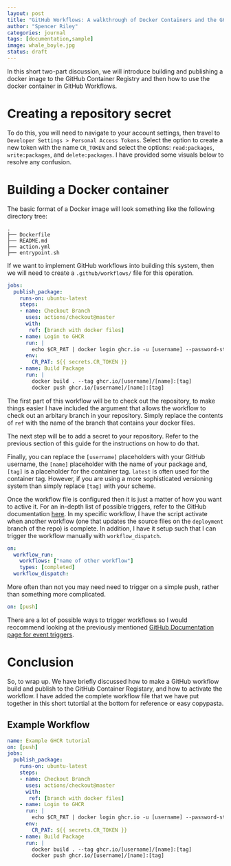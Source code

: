 ```yaml
---
layout: post
title: "GitHub Workflows: A walkthrough of Docker Containers and the GHCR Part 1"
author: "Spencer Riley"
categories: journal
tags: [documentation,sample]
image: whale_boyle.jpg
status: draft
---
```


In this short two-part discussion, we will introduce building and publishing a docker image to the GitHub Container Registry and then how to use the docker container in GitHub Workflows.

# Creating a repository secret
To do this, you will need to navigate to your account settings, then travel to `Developer Settings > Personal Access Tokens`. Select the option to create a new token with the name `CR_TOKEN` and select the options: `read:packages`, `write:packages`, and `delete:packages`. I have provided some visuals below to resolve any confusion. 


# Building a Docker container
The basic format of a Docker image will look something like the following directory tree:
```
.
├── Dockerfile
├── README.md
├── action.yml
├── entrypoint.sh
```
If we want to implement GitHub workflows into building this system, then we will need to create a `.github/workflows/` file for this operation.

```yml
jobs:
  publish_package:
    runs-on: ubuntu-latest
    steps:
    - name: Checkout Branch
      uses: actions/checkout@master
      with:
       ref: [branch with docker files]
    - name: Login to GHCR
      run: |
        echo $CR_PAT | docker login ghcr.io -u [username] --password-stdin
      env:
        CR_PAT: ${{ secrets.CR_TOKEN }}
    - name: Build Package
      run: |
        docker build . --tag ghcr.io/[username]/[name]:[tag]
        docker push ghcr.io/[username]/[name]:[tag]
```
The first part of this workflow will be to check out the repository, to make things easier I have included the argument that allows the workflow to check out an arbitary branch in your repository. Simply replace the contents of `ref` with the name of the branch that contains your docker files. 

The next step will be to add a secret to your repository. Refer to the previous section of this guide for the instructions on how to do that. 

Finally, you can replace the `[username]` placeholders with your GitHub username, the `[name]` placeholder with the name of your package and, `[tag]` is a placeholder for the container tag. `latest` is often used for the container tag. However, if you are using a more sophisticated versioning system than simply replace `[tag]` with your scheme. 

Once the workflow file is configured then it is just a matter of how you want to active it. For an in-depth list of possible triggers, refer to the GitHub documentation [here](https://docs.github.com/en/actions/reference/events-that-trigger-workflows). In my specific workflow, I have the script activate when another workflow (one that updates the source files on the `deployment` branch of the repo) is complete. In addition, I have it setup such that I can trigger the workflow manually with `workflow_dispatch`. 
```yml
on:
  workflow_run:
    workflows: ["name of other workflow"]
    types: [completed]
  workflow_dispatch:
```
More often than not you may need need to trigger on a simple push, rather than something more complicated. 
```yml
on: [push]
```
There are a lot of possible ways to trigger workflows so I would reccommend looking at the previously mentioned [GitHub Documentation page for event triggers](https://docs.github.com/en/actions/reference/events-that-trigger-workflows). 

# Conclusion
So, to wrap up. We have briefly discussed how to make a GitHub workflow build and publish to the GitHub Container Registary, and how to activate the workflow. I have added the complete workflow file that we have put together in this short tutortial at the bottom for reference or easy copypasta. 

## Example Workflow
```yml
name: Example GHCR tutorial
on: [push]
jobs:
  publish_package:
    runs-on: ubuntu-latest
    steps:
    - name: Checkout Branch
      uses: actions/checkout@master
      with:
       ref: [branch with docker files]
    - name: Login to GHCR
      run: |
        echo $CR_PAT | docker login ghcr.io -u [username] --password-stdin
      env:
        CR_PAT: ${{ secrets.CR_TOKEN }}
    - name: Build Package
      run: |
        docker build . --tag ghcr.io/[username]/[name]:[tag]
        docker push ghcr.io/[username]/[name]:[tag]
```
